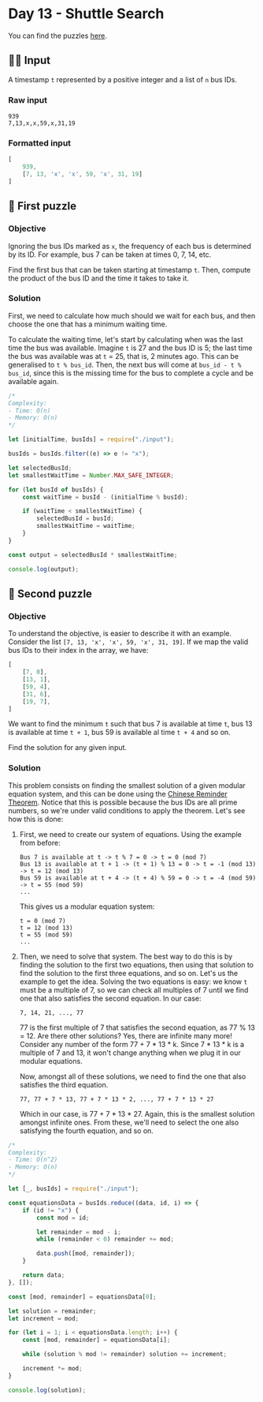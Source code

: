 # Day 13 - Shuttle Search

You can find the puzzles [here](https://adventofcode.com/2020/day/13).

## ✍🏼 Input

A timestamp `t` represented by a positive integer and a list of `n` bus IDs.

### Raw input

```
939
7,13,x,x,59,x,31,19
```

### Formatted input

```js
[
	939,
	[7, 13, 'x', 'x', 59, 'x', 31, 19]
]
```

## 🧩 First puzzle

### Objective

Ignoring the bus IDs marked as `x`, the frequency of each bus is determined by its ID. For example, bus 7 can be taken at times 0, 7, 14, etc.

Find the first bus that can be taken starting at timestamp `t`. Then, compute the product of the bus ID and the time it takes to take it.

### Solution

First, we need to calculate how much should we wait for each bus, and then choose the one that has a minimum waiting time.

To calculate the waiting time, let's start by calculating when was the last time the bus was available. Imagine `t` is 27 and the bus ID is 5; the last time the bus was available was at `t` = 25, that is, 2 minutes ago. This can be generalised to `t % bus_id`. Then, the next bus will come at `bus_id - t % bus_id`, since this is the missing time for the bus to complete a cycle and be available again.

```js
/*
Complexity:
- Time: O(n)
- Memory: O(n)
*/

let [initialTime, busIds] = require("./input");

busIds = busIds.filter((e) => e != "x");

let selectedBusId;
let smallestWaitTime = Number.MAX_SAFE_INTEGER;

for (let busId of busIds) {
	const waitTime = busId - (initialTime % busId);

	if (waitTime < smallestWaitTime) {
		selectedBusId = busId;
		smallestWaitTime = waitTime;
	}
}

const output = selectedBusId * smallestWaitTime;

console.log(output);
```

## 🧩 Second puzzle

### Objective

To understand the objective, is easier to describe it with an example. Consider the list `[7, 13, 'x', 'x', 59, 'x', 31, 19]`. If we map the valid bus IDs to their index in the array, we have:

```js
[
	[7, 0],
	[13, 1],
	[59, 4],
	[31, 6],
	[19, 7],
]
```

We want to find the minimum `t` such that bus 7 is available at time `t`, bus 13 is available at time `t + 1`, bus 59 is available al time `t + 4` and so on.

Find the solution for any given input.

### Solution

This problem consists on finding the smallest solution of a given modular equation system, and this can be done using the [Chinese Reminder Theorem](https://en.wikipedia.org/wiki/Chinese_remainder_theorem). Notice that this is possible because the bus IDs are all prime numbers, so we're under valid conditions to apply the theorem. Let's see how this is done:

1. First, we need to create our system of equations. Using the example from before:
   
   ```
   Bus 7 is available at t -> t % 7 = 0 -> t = 0 (mod 7)
   Bus 13 is available at t + 1 -> (t + 1) % 13 = 0 -> t = -1 (mod 13) -> t = 12 (mod 13)
   Bus 59 is available at t + 4 -> (t + 4) % 59 = 0 -> t = -4 (mod 59) -> t = 55 (mod 59)
   ...
   ```

   This gives us a modular equation system:

   ```
   t = 0 (mod 7)
   t = 12 (mod 13)
   t = 55 (mod 59)
   ...
   ```

2. Then, we need to solve that system. The best way to do this is by finding the solution to the first two equations, then using that solution to find the solution to the first three equations, and so on. Let's us the example to get the idea. Solving the two equations is easy: we know `t` must be a multiple of 7, so we can check all multiples of 7 until we find one that also satisfies the second equation. In our case:
   
   ```
   7, 14, 21, ..., 77
   ```

   77 is the first multiple of 7 that satisfies the second equation, as 77 % 13 = 12. Are there other solutions? Yes, there are infinite many more! Consider any number of the form 77 + 7 * 13 * k. Since 7 * 13 * k is a multiple of 7 and 13, it won't change anything when we plug it in our modular equations.

   Now, amongst all of these solutions, we need to find the one that also satisfies the third equation.

   ```
   77, 77 + 7 * 13, 77 + 7 * 13 * 2, ..., 77 + 7 * 13 * 27
   ```

   Which in our case, is 77 + 7 * 13 * 27. Again, this is the smallest solution amongst infinite ones. From these, we'll need to select the one also satisfying the fourth equation, and so on.

```js
/*
Complexity:
- Time: O(n^2)
- Memory: O(n)
*/

let [_, busIds] = require("./input");

const equationsData = busIds.reduce((data, id, i) => {
	if (id != "x") {
		const mod = id;

		let remainder = mod - i;
		while (remainder < 0) remainder += mod;

		data.push([mod, remainder]);
	}

	return data;
}, []);

const [mod, remainder] = equationsData[0];

let solution = remainder;
let increment = mod;

for (let i = 1; i < equationsData.length; i++) {
	const [mod, remainder] = equationsData[i];

	while (solution % mod != remainder) solution += increment;

	increment *= mod;
}

console.log(solution);
```